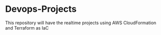 # Devops-Projects

This repository will have the realtime projects using AWS CloudFormation and Terraform as IaC
